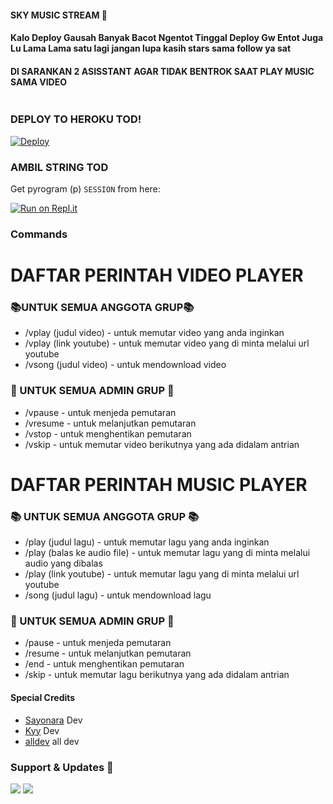 #### SKY MUSIC STREAM 🎼
#### **Kalo Deploy Gausah Banyak Bacot Ngentot Tinggal Deploy Gw Entot Juga Lu Lama Lama satu lagi jangan lupa kasih stars sama follow ya sat**
#### **DI SARANKAN 2 ASISSTANT AGAR TIDAK BENTROK SAAT PLAY MUSIC SAMA VIDEO**
<p align="center">
   <img src=""> 
</p>

### DEPLOY TO HEROKU TOD!
[![Deploy](https://www.herokucdn.com/deploy/button.svg)](https://heroku.com/deploy?template=https://github.com/Cangcimenn/SKYLA-MUSIC)

### AMBIL STRING TOD
Get pyrogram (p)  `SESSION` from here:

[![Run on Repl.it](https://repl.it/badge/github/ChankitSaini/GenerateStringSession)](https://replit.com/@ChankitSaini/GenerateStringSession)

### Commands 
# DAFTAR PERINTAH VIDEO PLAYER
### 📚UNTUK SEMUA ANGGOTA GRUP📚
- /vplay (judul video) - untuk memutar video yang anda inginkan 
- /vplay (link youtube) - untuk memutar video yang di minta melalui url youtube
- /vsong (judul video) - untuk mendownload video

### 📒 UNTUK SEMUA ADMIN GRUP 📒
- /vpause - untuk menjeda pemutaran
- /vresume - untuk melanjutkan pemutaran
- /vstop - untuk menghentikan pemutaran
- /vskip - untuk memutar video berikutnya yang ada didalam antrian

# DAFTAR PERINTAH MUSIC PLAYER 
### 📚 UNTUK SEMUA ANGGOTA GRUP 📚
- /play (judul lagu) - untuk memutar lagu yang anda inginkan 
- /play (balas ke audio file) - untuk memutar lagu yang di minta melalui audio yang dibalas
- /play (link youtube) - untuk memutar lagu yang di minta melalui url youtube
- /song (judul lagu) - untuk mendownload lagu

### 📒 UNTUK SEMUA ADMIN GRUP 📒
- /pause - untuk menjeda pemutaran
- /resume - untuk melanjutkan pemutaran
- /end - untuk menghentikan pemutaran
- /skip - untuk memutar lagu berikutnya yang ada didalam antrian


#### Special Credits
- [Sayonara](https://github.com/krisnadiwangga) Dev
- [Kyy](https://github.com/UserLazy) Dev
- [alldev](https://t.me/sayonara_story/276) all dev

### Support & Updates 🎑
<a href="https://t.me/NaraXmusic"><img src="https://img.shields.io/badge/Join-Group%20Support-blue.svg?style=for-the-badge&logo=Telegram"></a> <a href="https://t.me/Takichanbot"><img src="https://img.shields.io/badge/Join-Updates%20Channel-blue.svg?style=for-the-badge&logo=Telegram"></a>


